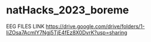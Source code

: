 # natHacks_2023_boreme

EEG FILES LINK
<https://drive.google.com/drive/folders/1-IiZOsa7AcmlY7Ngj5TjE4fEz8X0DvrK?usp=sharing>
